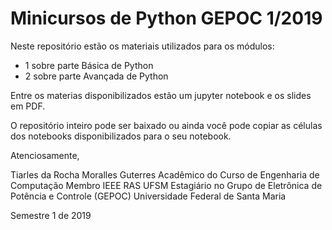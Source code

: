 # Minicursos de Python GEPOC 1/2019

Neste repositório estão os materiais utilizados para os módulos:
* 1 sobre parte Básica de Python
* 2 sobre parte Avançada de Python

Entre os materias disponibilizados estão um jupyter notebook e os slides em 
PDF.

O repositório inteiro pode ser baixado ou ainda você pode copiar as células
dos notebooks disponibilizados para o seu notebook.

Atenciosamente,

Tiarles da Rocha Moralles Guterres
Acadêmico do Curso de Engenharia de Computação
Membro IEEE RAS UFSM
Estagiário no Grupo de Eletrônica de Potência e Controle (GEPOC)
Universidade Federal de Santa Maria

Semestre 1 de 2019
